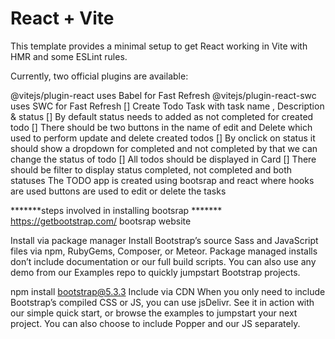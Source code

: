 # React + Vite

This template provides a minimal setup to get React working in Vite with HMR and some ESLint rules.

Currently, two official plugins are available:

@vitejs/plugin-react uses Babel for Fast Refresh
@vitejs/plugin-react-swc uses SWC for Fast Refresh
[] Create Todo Task with task name , Description & status [] By default status needs to added as not completed for created todo [] There should be two buttons in the name of edit and Delete which used to perform update and delete created todos [] By onclick on status it should show a dropdown for completed and not completed by that we can change the status of todo [] All todos should be displayed in Card [] There should be filter to display status completed, not completed and both statuses The TODO app is created using bootsrap and react where hooks are used buttons are used to edit or delete the tasks

*******steps involved in installing bootsrap ******* https://getbootstrap.com/ bootsrap website

Install via package manager Install Bootstrap’s source Sass and JavaScript files via npm, RubyGems, Composer, or Meteor. Package managed installs don’t include documentation or our full build scripts. You can also use any demo from our Examples repo to quickly jumpstart Bootstrap projects.

npm install bootstrap@5.3.3 Include via CDN When you only need to include Bootstrap’s compiled CSS or JS, you can use jsDelivr. See it in action with our simple quick start, or browse the examples to jumpstart your next project. You can also choose to include Popper and our JS separately.

<script src="https://cdn.jsdelivr.net/npm/bootstrap@5.3.3/dist/js/bootstrap.bundle.min.js"
******* installing react *********

https://vitejs.dev/guide/

Compatibility Note

Vite requires Node.js version 18+. 20+. However, some templates require a higher Node.js version to work, please upgrade if your package manager warns about it.

npm create vite@latest

npm create vite@latest my-vue-app -- --template vue

npx degit user/project#main my-project cd my-project

npm install npm run dev

http://localhost:5174/ to view the output in the browser#   r e a c t - t o d o - t a s k  
 